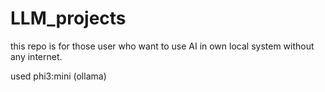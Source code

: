 # LLM_projects
this repo is for those user who want to use AI in own local system without any internet.

used phi3:mini (ollama)